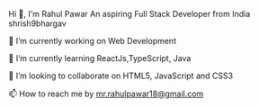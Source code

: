 Hi 👋, I'm Rahul Pawar
An aspiring Full Stack Developer from India
shrish9bhargav

🔭 I’m currently working on Web Development

🌱 I’m currently learning ReactJs,TypeScript, Java

👯 I’m looking to collaborate on HTML5, JavaScript and CSS3

📫 How to reach me by  mr.rahulpawar18@gmail.com

<!---
RAHULPAWAR18/RAHULPAWAR18 is a ✨ special ✨ repository because its `README.md` (this file) appears on your GitHub profile.
You can click the Preview link to take a look at your changes.
--->
